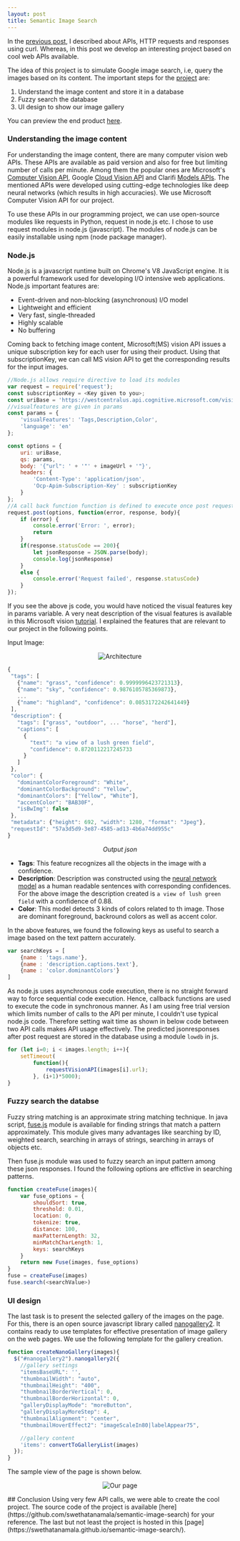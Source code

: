 ```yaml
---
layout: post
title: Semantic Image Search
---
```


In the [previous post](https://swethatanamala.github.io/2018/07/21/beginners-guide-to-apis-and-curl/), I described about APIs, HTTP requests and responses using curl. Whereas, in this post we develop an interesting project based on cool web APIs available.

The idea of this project is to simulate Google image search, i.e, query the images based on its content. The important steps for the [project](https://swethatanamala.github.io/semantic-image-search/) are:
1. Understand the image content and store it in a database
2. Fuzzy search the database
3. UI design to show our image gallery

You can preview the end product [here](https://swethatanamala.github.io/semantic-image-search/). 

### Understanding the image content
For understanding the image content, there are many computer vision web APIs. These APIs are available as paid version and also for free but limiting number of calls per minute. Among them the popular ones are Microsoft's [Computer Vision API](https://azure.microsoft.com/en-us/services/cognitive-services/computer-vision/), Google [Cloud Vision API](https://cloud.google.com/vision/) and Clarifi [Models APIs](https://clarifai.com/demo). The mentioned APIs were developed using cutting-edge technologies like deep neural networks (which results in high accuracies). We use Microsoft Computer Vision API for our project.

To use these APIs in our programming project, we can use open-source modules like requests in Python, request in node.js etc. I chose to use request modules in node.js (javascript). The modules of node.js can be easily installable using npm (node package manager).

### Node.js
Node.js is a javascript runtime built on Chrome's V8 JavaScript engine. It is a powerful framework used for developing I/O intensive web applications. Node.js important features are:
- Event-driven and non-blocking (asynchronous) I/O model
- Lightweight and efficient 
- Very fast, single-threaded 
- Highly scalable 
- No buffering

Coming back to fetching image content, Microsoft(MS) vision API issues a unique subscription key for each user for using their product. Using that subscriptionKey, we can call MS vision API to get the corresponding results for the input images. 
```js
//Node.js allows require directive to load its modules
var request = require('request');
const subscriptionKey = <Key given to you>;
const uriBase = 'https://westcentralus.api.cognitive.microsoft.com/vision/v2.0/analyze';
//visualfeatures are given in params
const params = {
    'visualFeatures': 'Tags,Description,Color',
    'language': 'en'
};

const options = {
    uri: uriBase,
    qs: params,
    body: '{"url": ' + '"' + imageUrl + '"}',
    headers: {
        'Content-Type': 'application/json',
        'Ocp-Apim-Subscription-Key' : subscriptionKey
    }
};
//A call back function function is defined to execute once post request is successful
request.post(options, function(error, response, body){
    if (error) {
        console.error('Error: ', error);
        return
    }
    if(response.statusCode == 200){
        let jsonResponse = JSON.parse(body);
        console.log(jsonResponse)
    }
    else {
        console.error('Request failed', response.statusCode)
    }
});
```

If you see the above js code, you would have noticed the visual features key in params variable. A very neat description of the visual features is available in this Microsoft vision [tutorial](https://docs.microsoft.com/en-us/azure/cognitive-services/computer-vision/home#flagging-adult-content). I explained the features that are relevant to our project in the following points.

Input Image:
<p align="center">
<img src="/assets/Images/api-post2/image1.jpg" alt="Architecture">
</p>

```js
{
 "tags": [
   {"name": "grass", "confidence": 0.9999996423721313},
   {"name": "sky", "confidence": 0.9876105785369873},
   ...
   {"name": "highland", "confidence": 0.0853172242641449}
 ],
 "description": {
   "tags": ["grass", "outdoor", ... "horse", "herd"],
   "captions": [
     {
       "text": "a view of a lush green field",
       "confidence": 0.8720112217245733
     }
   ]
 },
 "color": {
   "dominantColorForeground": "White",
   "dominantColorBackground": "Yellow",
   "dominantColors": ["Yellow", "White"],
   "accentColor": "BAB30F",
   "isBwImg": false
 },
 "metadata": {"height": 692, "width": 1280, "format": "Jpeg"},
 "requestId": "57a3d5d9-3e87-4585-ad13-4b6a74dd955c"
}
```
<p align="center">
<em>Output json</em>
</p>

- **Tags**: This feature recognizes all the objects in the image with a confidence.
- **Description**: Description was constructed using the [neural network model](https://arxiv.org/abs/1411.4555) as a human readable sentences with corresponding confidences. For the above image the description created is `a view of lush green field` with a confidence of 0.88. 
- **Color**: This model detects 3 kinds of colors related to th image. Those are dominant foreground, backround colors as well as accent color.

In the above features, we found the following keys as useful to search a image based on the text pattern accurately. 

```js
var searchKeys = [
    {name : 'tags.name'},
    {name : 'description.captions.text'},
    {name : 'color.dominantColors'}
]
```

As node.js uses asynchronous code execution, there is no straight forward way to force sequential code execution. Hence, callback functions are used to execute the code in synchronous manner. As I am using free trial version which limits number of calls to the API per minute, I couldn't use typical node.js code. Therefore setting wait time as shown in below code between two API calls makes API usage effectively. The predicted jsonresponses after post request are stored in the database using a module `lowdb` in js.

```js
for (let i=0; i < images.length; i++){
    setTimeout(
        function(){
            requestVisionAPI(images[i].url);
        }, (i+1)*5000);
}
```
### Fuzzy search the databse

Fuzzy string matching is an approximate string matching technique. In java script, [fuse.js](http://fusejs.io) module is available for finding strings that match a pattern approximately. This module gives many advantages like searching by ID, weighted search, searching in arrays of strings, searching in arrays of objects etc. 

Then fuse.js module was used to fuzzy search an input pattern among these json responses. I found the following options are effictive in searching patterns.

```js
function createFuse(images){
    var fuse_options = {
        shouldSort: true,
        threshold: 0.01,
        location: 0,
        tokenize: true,
        distance: 100,
        maxPatternLength: 32,
        minMatchCharLength: 1,
        keys: searchKeys
    }
    return new Fuse(images, fuse_options)
}
fuse = createFuse(images)
fuse.search(<searchValue>)
```

### UI design
The last task is to present the selected gallery of the images on the page. For this, there is an open source javascript library called [nanogallery2](https://nanogallery2.nanostudio.org). It contains ready to use templates for effective presentation of image gallery on the web pages. We use the following template for the gallery creation.
```js
function createNanoGallery(images){
  $("#nanogallery2").nanogallery2({
    //gallery settings
    "itemsBaseURL": '',
    "thumbnailWidth": "auto",
    "thumbnailHeight": "400",
    "thumbnailBorderVertical": 0,
    "thumbnailBorderHorizontal": 0,
    "galleryDisplayMode": "moreButton",
    "galleryDisplayMoreStep": 4,
    "thumbnailAlignment": "center",
    "thumbnailHoverEffect2": "imageScaleIn80|labelAppear75",

    //gallery content
    'items': convertToGalleryList(images)
  });
}
```  
The sample view of the page is shown below.
<p align="center">
<img src="/assets/Images/api-post2/image2.jpg" alt="Our page">
</p>
## Conclusion
Using very few API calls, we were able to create the cool project. The source code of the project is available [here](https://github.com/swethatanamala/semantic-image-search) for your reference. The last but not least the project is hosted in this [page](https://swethatanamala.github.io/semantic-image-search/). 